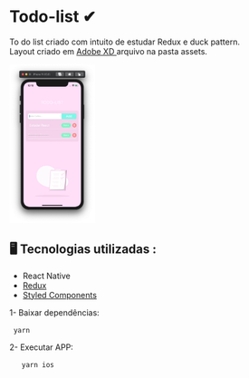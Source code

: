 # Todo-list ✔
To do list criado com intuito de estudar Redux e duck pattern.<br/>
Layout criado em <a href="https://www.adobe.com/br/products/xd.html"> Adobe XD </a> arquivo na pasta assets.

  <img src="./assets/print.png" width="30%"/>

  <h2> 🖥 Tecnologias utilizadas :</h2> 
  <ul>
    <li>React Native</li>
    <li><a href="https://redux.js.org/api/api-reference"> Redux </a></li>
    <li><a href="https://styled-components.com/docs"> Styled Components </a></li>
  </ul>

1- Baixar dependências: 
```javascript
 yarn
```

2- Executar APP:
```javascript
   yarn ios
```

